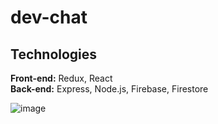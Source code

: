 # dev-chat

## Technologies
<b>Front-end:</b> Redux, React<br/>
<b>Back-end:</b> Express, Node.js, Firebase, Firestore<br/>


![image](https://user-images.githubusercontent.com/26104823/69076154-dfd86500-0a00-11ea-8147-7f189910a7ff.png)
